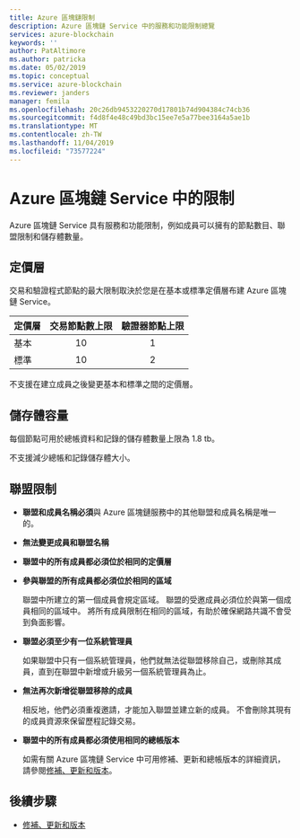 ```yaml
---
title: Azure 區塊鏈限制
description: Azure 區塊鏈 Service 中的服務和功能限制總覽
services: azure-blockchain
keywords: ''
author: PatAltimore
ms.author: patricka
ms.date: 05/02/2019
ms.topic: conceptual
ms.service: azure-blockchain
ms.reviewer: janders
manager: femila
ms.openlocfilehash: 20c26db9453220270d17801b74d904384c74cb36
ms.sourcegitcommit: f4d8f4e48c49bd3bc15ee7e5a77bee3164a5ae1b
ms.translationtype: MT
ms.contentlocale: zh-TW
ms.lasthandoff: 11/04/2019
ms.locfileid: "73577224"
---
```

# <a name="limits-in-azure-blockchain-service"></a>Azure 區塊鏈 Service 中的限制

Azure 區塊鏈 Service 具有服務和功能限制，例如成員可以擁有的節點數目、聯盟限制和儲存體數量。

## <a name="pricing-tier"></a>定價層

交易和驗證程式節點的最大限制取決於您是在基本或標準定價層布建 Azure 區塊鏈 Service。

| 定價層 | 交易節點數上限 | 驗證器節點上限 |
|:---|:---:|:---:|
| 基本 | 10 | 1 |
| 標準 | 10 | 2 |

不支援在建立成員之後變更基本和標準之間的定價層。

## <a name="storage-capacity"></a>儲存體容量

每個節點可用於總帳資料和記錄的儲存體數量上限為 1.8 tb。

不支援減少總帳和記錄儲存體大小。

## <a name="consortium-limits"></a>聯盟限制

* **聯盟和成員名稱必須**與 Azure 區塊鏈服務中的其他聯盟和成員名稱是唯一的。

* **無法變更成員和聯盟名稱**

* **聯盟中的所有成員都必須位於相同的定價層**

* **參與聯盟的所有成員都必須位於相同的區域**

    聯盟中所建立的第一個成員會規定區域。 聯盟的受邀成員必須位於與第一個成員相同的區域中。 將所有成員限制在相同的區域，有助於確保網路共識不會受到負面影響。

* **聯盟必須至少有一位系統管理員**

    如果聯盟中只有一個系統管理員，他們就無法從聯盟移除自己，或刪除其成員，直到在聯盟中新增或升級另一個系統管理員為止。

* **無法再次新增從聯盟移除的成員**

    相反地，他們必須重複邀請，才能加入聯盟並建立新的成員。 不會刪除其現有的成員資源來保留歷程記錄交易。

* **聯盟中的所有成員都必須使用相同的總帳版本**

    如需有關 Azure 區塊鏈 Service 中可用修補、更新和總帳版本的詳細資訊，請參閱[修補、更新和版本](ledger-versions.md)。

## <a name="next-steps"></a>後續步驟

* [修補、更新和版本](ledger-versions.md)
